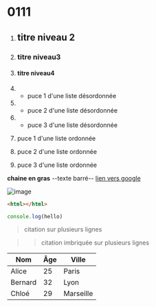 # 0111
1. ## titre niveau 2
2. ### titre niveau3
3. #### titre niveau4
4. + puce 1 d'une liste désordonnée
5. + puce 2 d'une liste désordonnée
6. + puce 3 d'une liste désordonnée 

1. puce 1 d'une liste ordonnée
2. puce 2 d'une liste ordonnée 
3. puce 3 d'une liste ordonnée

**chaine en gras**
--texte barré--
[lien vers google](https://www.google.com)

![image](https://images.pexels.com/photos/2919720/pexels-photo-2919720.jpeg?cs=srgb&dl=pexels-michal-lizuch-417916-2919720.jpg&fm=jpg)

```html
<html></html>
```

```javascript
console.log(hello)
```

> citation
> sur plusieurs lignes 

>> citation imbriquée 
>> sur plusieurs lignes 

| Nom        | Âge | Ville        |
|-------------|-----|--------------|
| Alice       | 25  | Paris        |
| Bernard     | 32  | Lyon         |
| Chloé       | 29  | Marseille    |